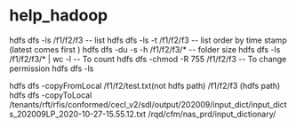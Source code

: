 # help_hadoop
hdfs dfs -ls /f1/f2/f3                -- list
hdfs dfs -ls -t /f1/f2/f3             -- list order by time stamp (latest comes first )
hdfs dfs -du -s -h  /f1/f2/f3/*       -- folder size
hdfs dfs -ls  /f1/f2/f3/* | wc -l     -- To count
hdfs dfs -chmod -R 755  /f1/f2/f3     -- To change permission
hdfs dfs -ls 

hdfs dfs -copyFromLocal /f1/f2/test.txt(not hdfs path)  /f1/f2/f3 (hdfs path)
hdfs dfs -copyToLocal /tenants/rft/rfis/conformed/cecl_v2/sdl/output/202009/input_dict/input_dicts_202009LP_2020-10-27-15.55.12.txt /rqd/cfm/nas_prd/input_dictionary/
